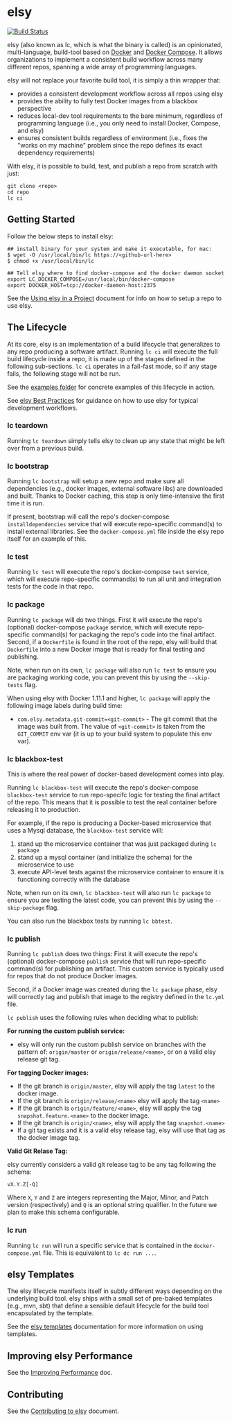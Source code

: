 # elsy

[![Build Status](https://travis-ci.org/cisco/elsy.svg?branch=master)](https://travis-ci.org/cisco/elsy)

elsy (also known as lc, which is what the binary is called) is an opinionated,
multi-language, build-tool based on
[Docker](https://github.com/docker/docker) and [Docker
Compose](https://github.com/docker/compose). It allows organizations to
implement a consistent build workflow across many different repos, spanning a
wide array of programming languages.

elsy will not replace your favorite build tool, it is simply a thin wrapper that:

- provides a consistent development workflow across all repos using elsy
- provides the ability to fully test Docker images from a blackbox perspective
- reduces local-dev tool requirements to the bare minimum, regardless of programming
language (i.e., you only need to install Docker, Compose, and elsy)
- ensures consistent builds regardless of environment (i.e., fixes the "works on
my machine" problem since the repo defines its exact dependency requirements)

With elsy, it is possible to build, test, and publish a repo from scratch with just:

```
git clone <repo>
cd repo
lc ci
```

## Getting Started

Follow the below steps to install elsy:

```
## install binary for your system and make it executable, for mac:
$ wget -O /usr/local/bin/lc https://<github-url-here>
$ chmod +x /usr/local/bin/lc

## Tell elsy where to find docker-compose and the docker daemon socket
export LC_DOCKER_COMPOSE=/usr/local/bin/docker-compose
export DOCKER_HOST=tcp://docker-daemon-host:2375

```

See the [Using elsy in a Project](docs/configuringlcrepo.md) document for
info on how to setup a repo to use elsy.

## The Lifecycle
At its core, elsy is an implementation of a build lifecycle that generalizes to
any repo producing a software artifact. Running `lc ci` will execute the
full build lifecycle inside a repo, it is made up of the stages defined in the
following sub-sections. `lc ci` operates in a fail-fast mode, so if any stage
fails, the following stage will not be run.

See the [examples folder](./examples/README.md) for concrete examples of this
lifecycle in action.

See [elsy Best Practices](docs/bestpractices.md) for guidance on how to use elsy
for typical development workflows.

### lc teardown
Running `lc teardown` simply tells elsy to clean up any state that might be left
over from a previous build.

### lc bootstrap
Running `lc bootstrap` will setup a new repo and make sure all dependencies
(e.g., docker images, external software libs) are downloaded and built. Thanks
to Docker caching, this step is only time-intensive the first time it is run.

If present, bootstrap will call the repo's docker-compose `installdependencies`
service that will execute repo-specific command(s) to install external
libraries. See the `docker-compose.yml` file inside the elsy repo itself for an
example of this.

### lc test
Running `lc test` will execute the repo's docker-compose `test` service, which will
execute repo-specific command(s) to run all unit and integration tests for the
code in that repo.

### lc package

Running `lc package` will do two things. First it will execute the repo's (optional)
docker-compose `package` service, which will execute repo-specific command(s) for packaging
the repo's code into the final artifact. Second, if a `Dockerfile` is found in
the root of the repo, elsy will build that `Dockerfile` into a new Docker image that
is ready for final testing and publishing.

Note, when run on its own, `lc package` will also run `lc test` to
ensure you are packaging working code, you can prevent this by using the
`--skip-tests` flag.

When using elsy with Docker 1.11.1 and higher, `lc package` will apply the following
image labels during build time:

- `com.elsy.metadata.git-commit=<git-commit>` - The git commit that the image was
built from. The value of `<git-commit>` is taken from the `GIT_COMMIT` env var
(it is up to your  build system to populate this env var).

### lc blackbox-test
This is where the real power of docker-based development comes into play.

Running `lc blackbox-test` will execute the repo's docker-compose
`blackbox-test` service to run repo-specifc logic for testing the final
artifact of the repo. This means that it is possible to test the real container
before releasing it to production.

For example, if the repo is producing a Docker-based microservice that uses a Mysql
database, the `blackbox-test` service will:

1. stand up the microservice container that was just packaged during `lc package`
1. stand up a mysql container (and initialize the schema) for the microservice to use
1. execute API-level tests against the microservice container to ensure it is
functioning correctly with the database

Note, when run on its own, `lc blackbox-test` will also run `lc package` to
ensure you  are testing the latest code, you can prevent this by using the
`--skip-package` flag.

You can also run the blackbox tests by running `lc bbtest`.

### lc publish
Running `lc publish` does two things: First it will execute the repo's
(optional) docker-compose `publish` service that will run repo-specific
command(s) for publishing an artifact. This custom service is typically used for
repos that do not produce Docker images.

Second, if a Docker image was created during the `lc package` phase, elsy will
correctly tag and publish that image to the registry defined in the `lc.yml`
file.

`lc publish` uses the following rules when deciding what to publish:

**For running the custom publish service:**

- elsy will only run the custom publish service on branches with the pattern of:
`origin/master` or `origin/release/<name>`, or on a valid elsy release git tag.

**For tagging Docker images:**

- If the git branch is `origin/master`, elsy will apply the tag `latest` to the
docker image.
- If the git branch is `origin/release/<name>` elsy will apply the tag `<name>`
- If the git branch is `origin/feature/<name>`, elsy will apply the tag
`snapshot.feature.<name>` to the docker image.
- If the git branch is `origin/<name>`, elsy will apply the tag `snapshot.<name>`
- If a git tag exists and it is a valid elsy release tag, elsy will use that tag as
the docker image tag.

**Valid Git Relase Tag:**

elsy currently considers a valid git release tag to be any tag following the
schema:

`vX.Y.Z[-Q]`

Where `X`, `Y` and `Z` are integers representing the Major, Minor, and Patch
version (respectively) and `Q` is an optional string qualifier. In the future we
plan to make this schema configurable.

### lc run

Running `lc run` will run a specific service that is contained in the `docker-compose.yml` file.
This is equivalent to `lc dc run ...`.

## elsy Templates

The elsy lifecycle manifests itself in subtly different ways depending on the
underlying build tool. elsy ships with a small set of pre-baked templates (e.g.,
mvn, sbt) that define a sensible default lifecycle for the build tool
encapsulated by the template.

See the [elsy templates](./docs/templates.md) documentation for more information
on using templates.

## Improving elsy Performance

See the [Improving Performance](docs/improving-performance.md) doc.

## Contributing

See the [Contributing to elsy](docs/contributing.md) document.
